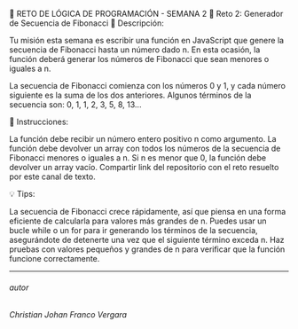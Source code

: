 🧠 RETO DE LÓGICA DE PROGRAMACIÓN - SEMANA 2
🔢 Reto 2: Generador de Secuencia de Fibonacci
📄 Descripción:

Tu misión esta semana es escribir una función en JavaScript que genere la secuencia de Fibonacci hasta un número dado n. En esta ocasión, la función deberá generar los números de Fibonacci que sean menores o iguales a n.

La secuencia de Fibonacci comienza con los números 0 y 1, y cada número siguiente es la suma de los dos anteriores. Algunos términos de la secuencia son: 0, 1, 1, 2, 3, 5, 8, 13...

🚀 Instrucciones:

La función debe recibir un número entero positivo n como argumento.
La función debe devolver un array con todos los números de la secuencia de Fibonacci menores o iguales a n.
Si n es menor que 0, la función debe devolver un array vacío.
Compartir link del repositorio con el reto resuelto por este canal de texto.

💡 Tips:

La secuencia de Fibonacci crece rápidamente, así que piensa en una forma eficiente de calcularla para valores más grandes de n.
Puedes usar un bucle while o un for para ir generando los términos de la secuencia, asegurándote de detenerte una vez que el siguiente término exceda n.
Haz pruebas con valores pequeños y grandes de n para verificar que la función funcione correctamente.
<hr>
<h6>autor<h6>
Christian Johan Franco Vergara